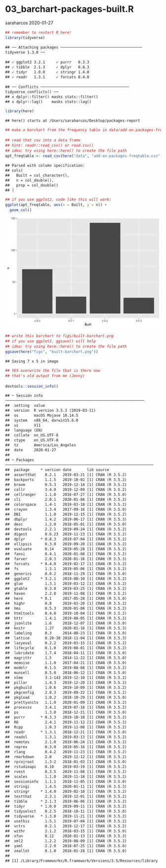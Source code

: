 03\_barchart-packages-built.R
================
saraharcos
2020-01-27

``` r
## remember to restart R here!
library(tidyverse)
```

    ## ── Attaching packages ───────────────────────────────────── tidyverse 1.3.0 ──

    ## ✓ ggplot2 3.2.1     ✓ purrr   0.3.3
    ## ✓ tibble  2.1.3     ✓ dplyr   0.8.3
    ## ✓ tidyr   1.0.0     ✓ stringr 1.4.0
    ## ✓ readr   1.3.1     ✓ forcats 0.4.0

    ## ── Conflicts ──────────────────────────────────────── tidyverse_conflicts() ──
    ## x dplyr::filter() masks stats::filter()
    ## x dplyr::lag()    masks stats::lag()

``` r
library(here)
```

    ## here() starts at /Users/saraharcos/Desktop/packages-report

``` r
## make a barchart from the frequency table in data/add-on-packages-freqtable.csv

## read that csv into a data frame
## hint: readr::read_csv() or read.csv()
## idea: try using here::here() to create the file path
apt_freqtable <- read_csv(here("data", "add-on-packages-freqtable.csv"))
```

    ## Parsed with column specification:
    ## cols(
    ##   Built = col_character(),
    ##   n = col_double(),
    ##   prop = col_double()
    ## )

``` r
## if you use ggplot2, code like this will work:
ggplot(apt_freqtable, aes(x = Built, y = n)) +
  geom_col()
```

![](03_barchart-packages-built_files/figure-gfm/unnamed-chunk-1-1.png)<!-- -->

``` r
## write this barchart to figs/built-barchart.png
## if you use ggplot2, ggsave() will help
## idea: try using here::here() to create the file path
ggsave(here("figs", "built-barchart.png"))
```

    ## Saving 7 x 5 in image

``` r
## YES overwrite the file that is there now
## that's old output from me (Jenny)

devtools::session_info()
```

    ## ─ Session info ───────────────────────────────────────────────────────────────
    ##  setting  value                       
    ##  version  R version 3.5.3 (2019-03-11)
    ##  os       macOS Mojave 10.14.5        
    ##  system   x86_64, darwin15.6.0        
    ##  ui       X11                         
    ##  language (EN)                        
    ##  collate  en_US.UTF-8                 
    ##  ctype    en_US.UTF-8                 
    ##  tz       America/Los_Angeles         
    ##  date     2020-01-27                  
    ## 
    ## ─ Packages ───────────────────────────────────────────────────────────────────
    ##  package     * version date       lib source        
    ##  assertthat    0.2.1   2019-03-21 [1] CRAN (R 3.5.2)
    ##  backports     1.1.5   2019-10-02 [1] CRAN (R 3.5.2)
    ##  broom         0.5.3   2019-12-14 [1] CRAN (R 3.5.2)
    ##  callr         3.4.0   2019-12-09 [1] CRAN (R 3.5.2)
    ##  cellranger    1.1.0   2016-07-27 [1] CRAN (R 3.5.0)
    ##  cli           2.0.1   2020-01-08 [1] CRAN (R 3.5.2)
    ##  colorspace    1.4-1   2019-03-18 [1] CRAN (R 3.5.2)
    ##  crayon        1.3.4   2017-09-16 [1] CRAN (R 3.5.0)
    ##  DBI           1.1.0   2019-12-15 [1] CRAN (R 3.5.2)
    ##  dbplyr        1.4.2   2019-06-17 [1] CRAN (R 3.5.3)
    ##  desc          1.2.0   2018-05-01 [1] CRAN (R 3.5.0)
    ##  devtools      2.2.1   2019-09-24 [1] CRAN (R 3.5.2)
    ##  digest        0.6.23  2019-11-23 [1] CRAN (R 3.5.2)
    ##  dplyr       * 0.8.3   2019-07-04 [1] CRAN (R 3.5.2)
    ##  ellipsis      0.3.0   2019-09-20 [1] CRAN (R 3.5.2)
    ##  evaluate      0.14    2019-05-28 [1] CRAN (R 3.5.2)
    ##  fansi         0.4.1   2020-01-08 [1] CRAN (R 3.5.2)
    ##  farver        2.0.3   2020-01-16 [1] CRAN (R 3.5.3)
    ##  forcats     * 0.4.0   2019-02-17 [1] CRAN (R 3.5.2)
    ##  fs            1.3.1   2019-05-06 [1] CRAN (R 3.5.2)
    ##  generics      0.0.2   2018-11-29 [1] CRAN (R 3.5.0)
    ##  ggplot2     * 3.2.1   2019-08-10 [1] CRAN (R 3.5.2)
    ##  glue          1.3.1   2019-03-12 [1] CRAN (R 3.5.2)
    ##  gtable        0.3.0   2019-03-25 [1] CRAN (R 3.5.2)
    ##  haven         2.2.0   2019-11-08 [1] CRAN (R 3.5.2)
    ##  here        * 0.1     2017-05-28 [1] CRAN (R 3.5.0)
    ##  highr         0.8     2019-03-20 [1] CRAN (R 3.5.2)
    ##  hms           0.5.3   2020-01-08 [1] CRAN (R 3.5.2)
    ##  htmltools     0.4.0   2019-10-04 [1] CRAN (R 3.5.2)
    ##  httr          1.4.1   2019-08-05 [1] CRAN (R 3.5.2)
    ##  jsonlite      1.6     2018-12-07 [1] CRAN (R 3.5.0)
    ##  knitr         1.27    2020-01-16 [1] CRAN (R 3.5.3)
    ##  labeling      0.3     2014-08-23 [1] CRAN (R 3.5.0)
    ##  lattice       0.20-38 2018-11-04 [1] CRAN (R 3.5.3)
    ##  lazyeval      0.2.2   2019-03-15 [1] CRAN (R 3.5.2)
    ##  lifecycle     0.1.0   2019-08-01 [1] CRAN (R 3.5.2)
    ##  lubridate     1.7.4   2018-04-11 [1] CRAN (R 3.5.0)
    ##  magrittr      1.5     2014-11-22 [1] CRAN (R 3.5.0)
    ##  memoise       1.1.0   2017-04-21 [1] CRAN (R 3.5.0)
    ##  modelr        0.1.5   2019-08-08 [1] CRAN (R 3.5.2)
    ##  munsell       0.5.0   2018-06-12 [1] CRAN (R 3.5.0)
    ##  nlme          3.1-143 2019-12-10 [1] CRAN (R 3.5.2)
    ##  pillar        1.4.3   2019-12-20 [1] CRAN (R 3.5.2)
    ##  pkgbuild      1.0.6   2019-10-09 [1] CRAN (R 3.5.2)
    ##  pkgconfig     2.0.3   2019-09-22 [1] CRAN (R 3.5.2)
    ##  pkgload       1.0.2   2018-10-29 [1] CRAN (R 3.5.0)
    ##  prettyunits   1.1.0   2020-01-09 [1] CRAN (R 3.5.2)
    ##  processx      3.4.1   2019-07-18 [1] CRAN (R 3.5.2)
    ##  ps            1.3.0   2018-12-21 [1] CRAN (R 3.5.0)
    ##  purrr       * 0.3.3   2019-10-18 [1] CRAN (R 3.5.2)
    ##  R6            2.4.1   2019-11-12 [1] CRAN (R 3.5.2)
    ##  Rcpp          1.0.3   2019-11-08 [1] CRAN (R 3.5.2)
    ##  readr       * 1.3.1   2018-12-21 [1] CRAN (R 3.5.0)
    ##  readxl        1.3.1   2019-03-13 [1] CRAN (R 3.5.2)
    ##  remotes       2.1.0   2019-06-24 [1] CRAN (R 3.5.2)
    ##  reprex        0.3.0   2019-05-16 [1] CRAN (R 3.5.2)
    ##  rlang         0.4.2   2019-11-23 [1] CRAN (R 3.5.2)
    ##  rmarkdown     2.0     2019-12-12 [1] CRAN (R 3.5.2)
    ##  rprojroot     1.3-2   2018-01-03 [1] CRAN (R 3.5.0)
    ##  rstudioapi    0.10    2019-03-19 [1] CRAN (R 3.5.2)
    ##  rvest         0.3.5   2019-11-08 [1] CRAN (R 3.5.2)
    ##  scales        1.1.0   2019-11-18 [1] CRAN (R 3.5.2)
    ##  sessioninfo   1.1.1   2018-11-05 [1] CRAN (R 3.5.0)
    ##  stringi       1.4.5   2020-01-11 [1] CRAN (R 3.5.3)
    ##  stringr     * 1.4.0   2019-02-10 [1] CRAN (R 3.5.2)
    ##  testthat      2.3.1   2019-12-01 [1] CRAN (R 3.5.2)
    ##  tibble      * 2.1.3   2019-06-06 [1] CRAN (R 3.5.2)
    ##  tidyr       * 1.0.0   2019-09-11 [1] CRAN (R 3.5.2)
    ##  tidyselect    0.2.5   2018-10-11 [1] CRAN (R 3.5.0)
    ##  tidyverse   * 1.3.0   2019-11-21 [1] CRAN (R 3.5.2)
    ##  usethis       1.5.1   2019-07-04 [1] CRAN (R 3.5.2)
    ##  vctrs         0.2.1   2019-12-17 [1] CRAN (R 3.5.2)
    ##  withr         2.1.2   2018-03-15 [1] CRAN (R 3.5.0)
    ##  xfun          0.12    2020-01-13 [1] CRAN (R 3.5.3)
    ##  xml2          1.2.2   2019-08-09 [1] CRAN (R 3.5.2)
    ##  yaml          2.2.0   2018-07-25 [1] CRAN (R 3.5.0)
    ##  zeallot       0.1.0   2018-01-28 [1] CRAN (R 3.5.0)
    ## 
    ## [1] /Library/Frameworks/R.framework/Versions/3.5/Resources/library
